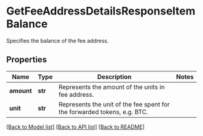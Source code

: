 # GetFeeAddressDetailsResponseItemBalance

Specifies the balance of the fee address.

## Properties
Name | Type | Description | Notes
------------ | ------------- | ------------- | -------------
**amount** | **str** | Represents the amount of the units in fee address. | 
**unit** | **str** | Represents the unit of the fee spent for the forwarded tokens, e.g. BTC. | 

[[Back to Model list]](../README.md#documentation-for-models) [[Back to API list]](../README.md#documentation-for-api-endpoints) [[Back to README]](../README.md)



